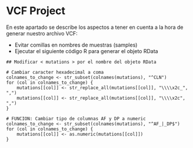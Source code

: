 # VCF Project

En este apartado se describe los aspectos a tener en cuenta a la hora de generar nuestro archivo VCF:&#x20;

* Evitar comillas en nombres de muestras (samples)
* Ejecutar el siguiente código R para generar el objeto RData

```
## Modificar < mutations > por el nombre del objeto RData

# Cambiar caracter hexadecimal a coma
colnames_to_change <- str_subset(colnames(mutations), "^CLN")
for (col in colnames_to_change) {
    mutations[[col]] <- str_replace_all(mutations[[col]], "\\\\x2c_", ",")
    mutations[[col]] <- str_replace_all(mutations[[col]], "\\\\x2c", ",")
}

# FUNCION: Cambiar tipo de columnas AF y DP a numeric
colnames_to_change <- str_subset(colnames(mutations), "^AF_|_DP$")
for (col in colnames_to_change) {
    mutations[[col]] <- as.numeric(mutations[[col]])
}
```
